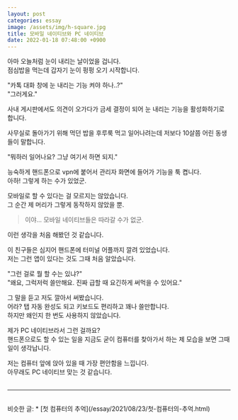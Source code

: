 ```yaml
---
layout: post
categories: essay
image: /assets/img/h-square.jpg
title: 모바일 네이티브와 PC 네이티브
date: 2022-01-18 07:48:00 +0900
---
```


아마 오늘처럼 눈이 내리는 날이었을 겁니다.  
점심밥을 먹는데 갑자기 눈이 펑펑 오기 시작합니다.

"카톡 대화 창에 눈 내리는 기능 켜야 하나..?"  
"그러게요."

사내 게시판에서도 의견이 오가다가 금세 결정이 되어 눈 내리는 기능을 활성화하기로 합니다.

사무실로 돌아가기 위해 먹던 밥을 후루룩 먹고 일어나려는데 저보다 10살쯤 어린 동생들이 말합니다.

"뭐하러 일어나요? 그냥 여기서 하면 되지."

능숙하게 핸드폰으로 vpn에 붙어서 관리자 화면에 들어가 기능을 툭 켭니다.  
아하! 그렇게 하는 수가 있었군.

모바일로 할 수 있다는 걸 모르지는 않았습니다.  
그 순간 제 머리가 그렇게 동작하지 않았을 뿐.

> 이야... 모바일 네이티브들은 따라갈 수가 없군.

이런 생각을 처음 해봤던 것 같습니다.

이 친구들은 심지어 핸드폰에 터미널 어플까지 깔려 있었습니다.  
저는 그런 앱이 있다는 것도 그때 처음 알았습니다.

"그런 걸로 뭘 할 수는 있냐?"  
"왜요, 그럭저럭 쓸만해요. 진짜 급할 때 요긴하게 써먹을 수 있어요."

그 말을 듣고 저도 깔아서 써봤습니다.  
어라? 탭 자동 완성도 되고 키보드도 편리하고 꽤나 쓸만합니다.  
하지만 왜인지 한 번도 사용하지 않았습니다.

제가 PC 네이티브라서 그런 걸까요?  
핸드폰으로도 할 수 있는 일을 지금도 굳이 컴퓨터를 찾아가서 하는 제 모습을 보면 그때 일이 생각납니다.

저는 컴퓨터 앞에 앉아 있을 때 가장 편안함을 느낍니다.  
아무래도 PC 네이티브 맞는 것 같습니다.
<br>
<br>

---

<br>
비슷한 글:
* [첫 컴퓨터의 추억](/essay/2021/08/23/첫-컴퓨터의-추억.html)